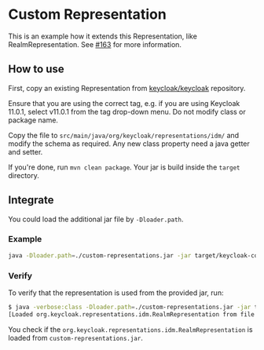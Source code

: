 # Custom Representation

This is an example how it extends this Representation, like RealmRepresentation. See [#163](https://github.com/adorsys/keycloak-config-cli/issues/163) for more information.

## How to use

First, copy an existing Representation
from [keycloak/keycloak](https://github.com/keycloak/keycloak/blob/main/core/src/main/java/org/keycloak/representations/idm/) repository.

Ensure that you are using the correct tag, e.g. if you are using Keycloak 11.0.1, select v11.0.1 from the tag drop-down menu. Do not modify class or
package name.

Copy the file to `src/main/java/org/keycloak/representations/idm/` and modify the schema as required. Any new class property need a java getter and setter.

If you're done, run `mvn clean package`. Your jar is build inside the `target` directory.

## Integrate

You could load the additional jar file by `-Dloader.path`.

### Example
```bash
java -Dloader.path=./custom-representations.jar -jar target/keycloak-config-cli.jar
```

### Verify
To verify that the representation is used from the provided jar, run:

```bash
$ java -verbose:class -Dloader.path=./custom-representations.jar -jar target/keycloak-config-cli.jar |& grep RealmRepresentation
[Loaded org.keycloak.representations.idm.RealmRepresentation from file:.../custom-representations.jar]
```

You check if the `org.keycloak.representations.idm.RealmRepresentation` is loaded from `custom-representations.jar`.
